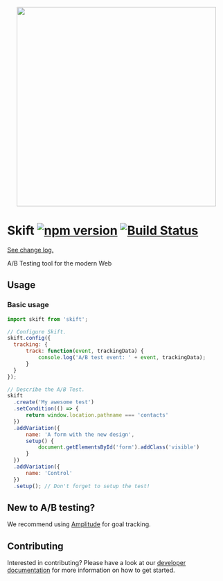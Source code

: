 <p align="center">
  <img width="460" height="auto" src="https://user-images.githubusercontent.com/3983879/27422227-ac2dc336-572d-11e7-9c48-94a56fcf1191.png">
</p>

# Skift [![npm version](https://badge.fury.io/js/skift.svg)](https://badge.fury.io/js/skift) [![Build Status](https://travis-ci.org/trustpilot/skift.svg?branch=master)](https://travis-ci.org/trustpilot/skift)
[See change log.](./CHANGELOG.md)

A/B Testing tool for the modern Web

## Usage

### Basic usage

```js
import skift from 'skift';

// Configure Skift.
skift.config({
  tracking: {
      track: function(event, trackingData) {
          console.log('A/B test event: ' + event, trackingData);
      }
  }
});

// Describe the A/B Test.
skift
  .create('My awesome test')
  .setCondition(() => {
      return window.location.pathname === 'contacts'
  })
  .addVariation({
      name: 'A form with the new design',
      setup() {
          document.getElementsById('form').addClass('visible')
      }
  })
  .addVariation({
      name: 'Control'
  })
  .setup(); // Don't forget to setup the test!
```

## New to A/B testing?

We recommend using [Amplitude](https://amplitude.com/) for goal tracking.

## Contributing

Interested in contributing? Please have a look at our [developer documentation](CONTRIBUTING.md) for more information on how to get started.
